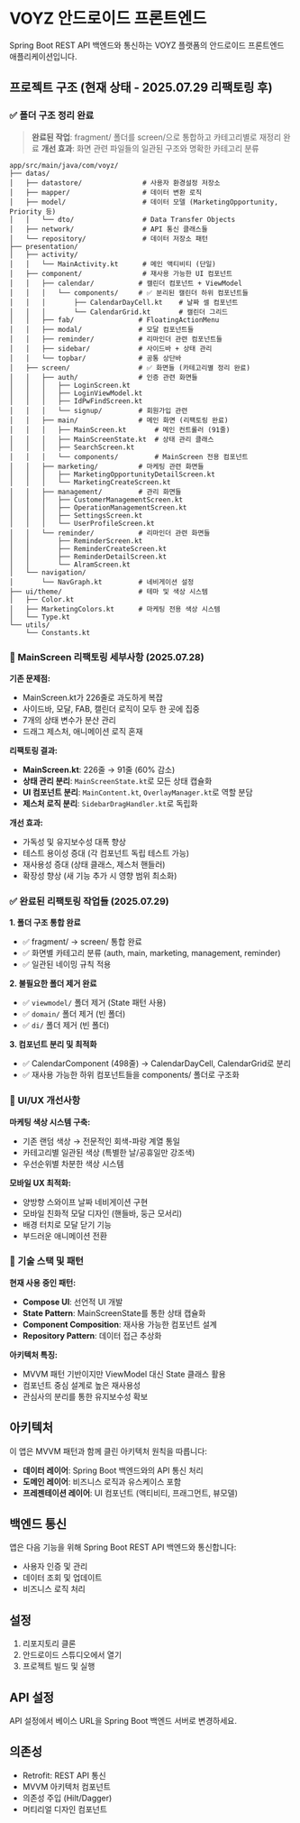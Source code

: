 # VOYZ 안드로이드 프론트엔드

Spring Boot REST API 백엔드와 통신하는 VOYZ 플랫폼의 안드로이드 프론트엔드 애플리케이션입니다.

## 프로젝트 구조 (현재 상태 - 2025.07.29 리팩토링 후)

### ✅ 폴더 구조 정리 완료
> **완료된 작업**: fragment/ 폴더를 screen/으로 통합하고 카테고리별로 재정리 완료
> **개선 효과**: 화면 관련 파일들의 일관된 구조와 명확한 카테고리 분류

```text
app/src/main/java/com/voyz/
├── datas/
│   ├── datastore/               # 사용자 환경설정 저장소
│   ├── mapper/                  # 데이터 변환 로직
│   ├── model/                   # 데이터 모델 (MarketingOpportunity, Priority 등)
│   │   └── dto/                 # Data Transfer Objects  
│   ├── network/                 # API 통신 클래스들
│   └── repository/              # 데이터 저장소 패턴
├── presentation/
│   ├── activity/
│   │   └── MainActivity.kt      # 메인 액티비티 (단일)
│   ├── component/               # 재사용 가능한 UI 컴포넌트
│   │   ├── calendar/           # 캘린더 컴포넌트 + ViewModel
│   │   │   └── components/     # ✅ 분리된 캘린더 하위 컴포넌트들
│   │   │       ├── CalendarDayCell.kt    # 날짜 셀 컴포넌트
│   │   │       └── CalendarGrid.kt       # 캘린더 그리드
│   │   ├── fab/                # FloatingActionMenu
│   │   ├── modal/              # 모달 컴포넌트들
│   │   ├── reminder/           # 리마인더 관련 컴포넌트들
│   │   ├── sidebar/            # 사이드바 + 상태 관리
│   │   └── topbar/             # 공통 상단바
│   ├── screen/                 # ✅ 화면들 (카테고리별 정리 완료)
│   │   ├── auth/               # 인증 관련 화면들
│   │   │   ├── LoginScreen.kt
│   │   │   ├── LoginViewModel.kt
│   │   │   ├── IdPwFindScreen.kt
│   │   │   └── signup/         # 회원가입 관련
│   │   ├── main/               # 메인 화면 (리팩토링 완료)
│   │   │   ├── MainScreen.kt       # 메인 컨트롤러 (91줄)
│   │   │   ├── MainScreenState.kt  # 상태 관리 클래스
│   │   │   ├── SearchScreen.kt
│   │   │   └── components/         # MainScreen 전용 컴포넌트
│   │   ├── marketing/          # 마케팅 관련 화면들
│   │   │   ├── MarketingOpportunityDetailScreen.kt
│   │   │   └── MarketingCreateScreen.kt
│   │   ├── management/         # 관리 화면들
│   │   │   ├── CustomerManagementScreen.kt
│   │   │   ├── OperationManagementScreen.kt
│   │   │   ├── SettingsScreen.kt
│   │   │   └── UserProfileScreen.kt
│   │   └── reminder/           # 리마인더 관련 화면들
│   │       ├── ReminderScreen.kt
│   │       ├── ReminderCreateScreen.kt
│   │       ├── ReminderDetailScreen.kt
│   │       └── AlramScreen.kt
│   └── navigation/
│       └── NavGraph.kt         # 네비게이션 설정
├── ui/theme/                   # 테마 및 색상 시스템
│   ├── Color.kt
│   ├── MarketingColors.kt      # 마케팅 전용 색상 시스템
│   └── Type.kt
└── utils/
    └── Constants.kt
```

### 📝 MainScreen 리팩토링 세부사항 (2025.07.28)

**기존 문제점:**
- MainScreen.kt가 226줄로 과도하게 복잡
- 사이드바, 모달, FAB, 캘린더 로직이 모두 한 곳에 집중
- 7개의 상태 변수가 분산 관리
- 드래그 제스처, 애니메이션 로직 혼재

**리팩토링 결과:**
- **MainScreen.kt**: 226줄 → 91줄 (60% 감소)
- **상태 관리 분리**: `MainScreenState.kt`로 모든 상태 캡슐화
- **UI 컴포넌트 분리**: `MainContent.kt`, `OverlayManager.kt`로 역할 분담
- **제스처 로직 분리**: `SidebarDragHandler.kt`로 독립화

**개선 효과:**
- 가독성 및 유지보수성 대폭 향상
- 테스트 용이성 증대 (각 컴포넌트 독립 테스트 가능)
- 재사용성 증대 (상태 클래스, 제스처 핸들러)
- 확장성 향상 (새 기능 추가 시 영향 범위 최소화)

### ✅ 완료된 리팩토링 작업들 (2025.07.29)

**1. 폴더 구조 통합 완료**
- ✅ fragment/ → screen/ 통합 완료
- ✅ 화면별 카테고리 분류 (auth, main, marketing, management, reminder)
- ✅ 일관된 네이밍 규칙 적용

**2. 불필요한 폴더 제거 완료**
- ✅ `viewmodel/` 폴더 제거 (State 패턴 사용)
- ✅ `domain/` 폴더 제거 (빈 폴더)
- ✅ `di/` 폴더 제거 (빈 폴더)

**3. 컴포넌트 분리 및 최적화**
- ✅ CalendarComponent (498줄) → CalendarDayCell, CalendarGrid로 분리
- ✅ 재사용 가능한 하위 컴포넌트들을 components/ 폴더로 구조화

### 🎨 UI/UX 개선사항

**마케팅 색상 시스템 구축:**
- 기존 랜덤 색상 → 전문적인 회색-파랑 계열 통일
- 카테고리별 일관된 색상 (특별한 날/공휴일만 강조색)
- 우선순위별 차분한 색상 시스템

**모바일 UX 최적화:**
- 양방향 스와이프 날짜 네비게이션 구현
- 모바일 친화적 모달 디자인 (핸들바, 둥근 모서리)
- 배경 터치로 모달 닫기 기능
- 부드러운 애니메이션 전환

### 🚀 기술 스택 및 패턴

**현재 사용 중인 패턴:**
- **Compose UI**: 선언적 UI 개발
- **State Pattern**: MainScreenState를 통한 상태 캡슐화  
- **Component Composition**: 재사용 가능한 컴포넌트 설계
- **Repository Pattern**: 데이터 접근 추상화

**아키텍처 특징:**
- MVVM 패턴 기반이지만 ViewModel 대신 State 클래스 활용
- 컴포넌트 중심 설계로 높은 재사용성
- 관심사의 분리를 통한 유지보수성 확보



## 아키텍처

이 앱은 MVVM 패턴과 함께 클린 아키텍처 원칙을 따릅니다:

- **데이터 레이어**: Spring Boot 백엔드와의 API 통신 처리
- **도메인 레이어**: 비즈니스 로직과 유스케이스 포함
- **프레젠테이션 레이어**: UI 컴포넌트 (액티비티, 프래그먼트, 뷰모델)

## 백엔드 통신

앱은 다음 기능을 위해 Spring Boot REST API 백엔드와 통신합니다:
- 사용자 인증 및 관리
- 데이터 조회 및 업데이트
- 비즈니스 로직 처리

## 설정

1. 리포지토리 클론
2. 안드로이드 스튜디오에서 열기
3. 프로젝트 빌드 및 실행

## API 설정

API 설정에서 베이스 URL을 Spring Boot 백엔드 서버로 변경하세요.

## 의존성

- Retrofit: REST API 통신
- MVVM 아키텍처 컴포넌트
- 의존성 주입 (Hilt/Dagger)
- 머티리얼 디자인 컴포넌트
